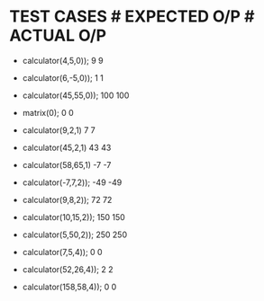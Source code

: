 # TEST CASES                               # EXPECTED O/P                                                                           # ACTUAL O/P

* calculator(4,5,0));                           9                                                                                        9

* calculator(6,-5,0));                          1                                                                                        1

* calculator(45,55,0));                        100                                                                                      100

* matrix(0);                                    0                                                                                        0

* calculator(9,2,1)                             7                                                                                        7

* calculator(45,2,1)                            43                                                                                      43

* calculator(58,65,1)                          -7                                                                                       -7
    
* calculator(-7,7,2));                         -49                                                                                      -49
   
* calculator(9,8,2));                           72                                                                                       72
    
* calculator(10,15,2));                         150                                                                                      150 
    
* calculator(5,50,2));                          250                                                                                      250
    
* calculator(7,5,4));                            0                                                                                        0
   
* calculator(52,26,4));                          2                                                                                        2
  
* calculator(158,58,4));                         0                                                                                        0
